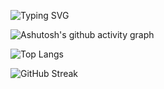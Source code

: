 ![Typing SVG](https://readme-typing-svg.demolab.com/?lines=你好！)

![Ashutosh's github activity graph](https://github-readme-activity-graph.vercel.app/graph?username=LabrardoR)

![Top Langs](https://github-readme-stats.vercel.app/api/top-langs/?username=LabrardoR)

![GitHub Streak](https://streak-stats.demolab.com/?user=LabrardoR)
